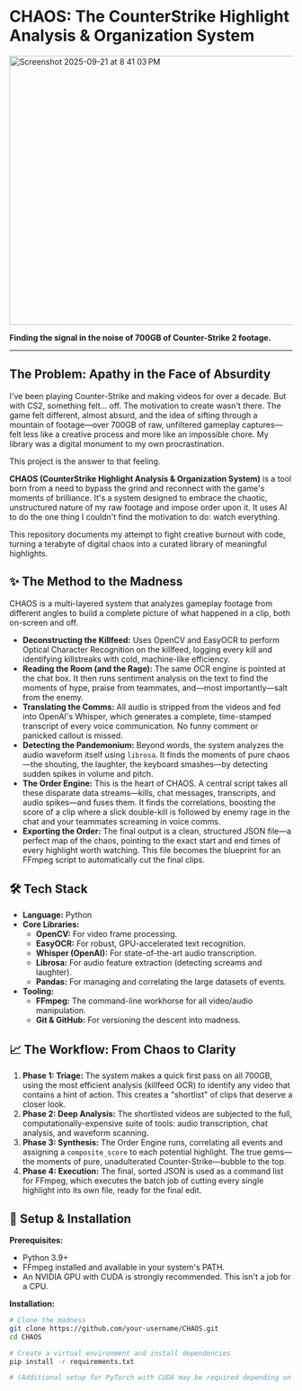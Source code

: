 # CHAOS: The CounterStrike Highlight Analysis & Organization System

<img width="1279" height="479" alt="Screenshot 2025-09-21 at 8 41 03 PM" src="https://github.com/user-attachments/assets/c53bc962-1c9b-43b3-8b65-645d2435f55e" />
<!-- Optional: A glitchy, chaotic banner would fit perfectly -->

**Finding the signal in the noise of 700GB of Counter-Strike 2 footage.**

---

## The Problem: Apathy in the Face of Absurdity

I've been playing Counter-Strike and making videos for over a decade. But with CS2, something felt... off. The motivation to create wasn't there. The game felt different, almost absurd, and the idea of sifting through a mountain of footage—over 700GB of raw, unfiltered gameplay captures—felt less like a creative process and more like an impossible chore. My library was a digital monument to my own procrastination.

This project is the answer to that feeling.

**CHAOS (CounterStrike Highlight Analysis & Organization System)** is a tool born from a need to bypass the grind and reconnect with the game's moments of brilliance. It's a system designed to embrace the chaotic, unstructured nature of my raw footage and impose order upon it. It uses AI to do the one thing I couldn't find the motivation to do: watch everything.

This repository documents my attempt to fight creative burnout with code, turning a terabyte of digital chaos into a curated library of meaningful highlights.

## ✨ The Method to the Madness

CHAOS is a multi-layered system that analyzes gameplay footage from different angles to build a complete picture of what happened in a clip, both on-screen and off.

-   **Deconstructing the Killfeed:** Uses OpenCV and EasyOCR to perform Optical Character Recognition on the killfeed, logging every kill and identifying killstreaks with cold, machine-like efficiency.
-   **Reading the Room (and the Rage):** The same OCR engine is pointed at the chat box. It then runs sentiment analysis on the text to find the moments of hype, praise from teammates, and—most importantly—salt from the enemy.
-   **Translating the Comms:** All audio is stripped from the videos and fed into OpenAI's Whisper, which generates a complete, time-stamped transcript of every voice communication. No funny comment or panicked callout is missed.
-   **Detecting the Pandemonium:** Beyond words, the system analyzes the audio waveform itself using `librosa`. It finds the moments of pure chaos—the shouting, the laughter, the keyboard smashes—by detecting sudden spikes in volume and pitch.
-   **The Order Engine:** This is the heart of CHAOS. A central script takes all these disparate data streams—kills, chat messages, transcripts, and audio spikes—and fuses them. It finds the correlations, boosting the score of a clip where a slick double-kill is followed by enemy rage in the chat and your teammates screaming in voice comms.
-   **Exporting the Order:** The final output is a clean, structured JSON file—a perfect map of the chaos, pointing to the exact start and end times of every highlight worth watching. This file becomes the blueprint for an FFmpeg script to automatically cut the final clips.

## 🛠️ Tech Stack

-   **Language:** Python
-   **Core Libraries:**
    -   **OpenCV:** For video frame processing.
    -   **EasyOCR:** For robust, GPU-accelerated text recognition.
    -   **Whisper (OpenAI):** For state-of-the-art audio transcription.
    -   **Librosa:** For audio feature extraction (detecting screams and laughter).
    -   **Pandas:** For managing and correlating the large datasets of events.
-   **Tooling:**
    -   **FFmpeg:** The command-line workhorse for all video/audio manipulation.
    -   **Git & GitHub:** For versioning the descent into madness.

## 📈 The Workflow: From Chaos to Clarity

1.  **Phase 1: Triage:** The system makes a quick first pass on all 700GB, using the most efficient analysis (killfeed OCR) to identify any video that contains a hint of action. This creates a "shortlist" of clips that deserve a closer look.
2.  **Phase 2: Deep Analysis:** The shortlisted videos are subjected to the full, computationally-expensive suite of tools: audio transcription, chat analysis, and waveform scanning.
3.  **Phase 3: Synthesis:** The Order Engine runs, correlating all events and assigning a `composite_score` to each potential highlight. The true gems—the moments of pure, unadulterated Counter-Strike—bubble to the top.
4.  **Phase 4: Execution:** The final, sorted JSON is used as a command list for FFmpeg, which executes the batch job of cutting every single highlight into its own file, ready for the final edit.

## 🔧 Setup & Installation

**Prerequisites:**
*   Python 3.9+
*   FFmpeg installed and available in your system's PATH.
*   An NVIDIA GPU with CUDA is strongly recommended. This isn't a job for a CPU.

**Installation:**

```bash
# Clone the madness
git clone https://github.com/your-username/CHAOS.git
cd CHAOS

# Create a virtual environment and install dependencies
pip install -r requirements.txt

# (Additional setup for PyTorch with CUDA may be required depending on your system)
